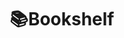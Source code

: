 ---
home: true
layout: BlogHome
title: 📚Bookshelf
icon: home
heroImage: https://avatars.githubusercontent.com/u/6296241?v=4
heroText: 📚Bookshelf
tagline: Pool of articles from web crawling
heroFullScreen: true
bgImage: https://github.com/chanhi2000/chanhi2000/raw/main/imgs/coderman.gif
projects:
  - icon: fas fa-wind
    name: Home
    link: https://chanhi2000.github.io
  - icon: fas fa-school
    name: 🥁Crashcourse
    link: https://chanhi2000.github.io/crashcourse/
  - icon: fas fa-rss
    name: News
    desc: My Daily News Collections
    link: /news.md
  - icon: https://hackingwithswift.com/favicon.svg
    name: hackingwithswift.com
    desc: "Hacking with Swift – learn to code iPhone and iPad apps with free Swift tutorials"
    link: /hackingwithswift.com/README.md
  - icon: https://cdn.freecodecamp.org/universal/favicons/favicon.ico
    name: freecodecamp.org
    desc: "freeCodeCamp Programming Tutorials: Python, JavaScript, Git & More"
    link: /freecodecamp.org/README.md
  - icon: https://kodeco.com/favicon.ico
    name: kodeco.com
    desc: "Kodeco | Learn iOS, Android & Flutter"
    link: /kodeco.com/README.md
  - icon: https://blog.kotzilla.io/hubfs/favicon.png
    name: blog.kotzilla.io
    desc: "Blog - Koin - Cloud-Inject.io"
    link: /blog.kotzilla.io/README.md
  - icon: https://kt.academy/logo.png
    name: kt.academy
    desc: "Kt. Academy"
    link: /kt.academy/README.md
  - icon: https://droidcon.com/wp-content/uploads/2021/07/favicon-300x300.png
    name: droidcon.com
    desc: "Android Community on a Global Scale - droidcon"
    link: /droidcon.com/README.md
  - icon: https://outcomeschool.com/static/favicons/apple-touch-icon.png
    name: outcomeschool.com
    desc: "Outcome School | Get High Paying Tech Job"
    link: /outcomeschool.com/README.md
  - icon: https://frontendmasters.com/favicon.ico
    name: frontendmasters.com
    desc: "Learn JavaScript, React, and TypeScript to Node.js, Fullstack, and Backend | Frontend Masters"
    link: /frontendmasters.com/README.md
  - icon: https://smashingmagazine.com/images/favicon/favicon.svg
    name: smashingmagazine.com
    desc: "Smashing Magazine — For Web Designers And Developers"
    link: /smashingmagazine.com/README.md
  - icon: /assets/image/blog.logrocket.com/favicon.png
    name: blog.logrocket.com
    desc: "LogRocket Blog - Resources to Help Product Teams Ship Amazing Digital Experiences"
    link: /blog.logrocket.com/README.md
  - icon: https://realpython.com/static/favicon.68cbf4197b0c.png
    name: realpython.com
    desc: "Learn Python online: Python tutorials for developers of all skill levels, Python books and courses, Python news, code examples, articles, and more."
    link: /realpython.com/README.md
  - icon: https://digitalocean.com/_next/static/media/favicon.594d6067.ico
    name: digitalocean.com
    desc: "DigitalOcean | Cloud Infrastructure for Developers"
    link: /digitalocean.com/README.md
  - icon: https://tecmint.com/wp-content/uploads/2020/07/favicon.ico
    name: tecmint.com
    desc: "Tecmint: Linux Howtos, Tutorials & Guides"
    link: /tecmint.com/README.md
  - icon: https://static.learnk8s.io/f7e5160d4744cf05c46161170b5c11c9.svg
    name: learnk8s.io
    desc: "Learnk8s — the Kubernetes training company"
    link: /learnk8s.io/README.md
  - icon: /assets/image/antonioleiva.com/favicon.png
    name: antonioleiva.com
    desc: "Antonio Leiva - Android & Kotlin GDE | JetBrains Training Partner"
    link: /antonioleiva.com/README.md
  - icon: https://johnnyreilly.com/favicon.ico
    name: johnnyreilly.com
    desc: "johnnyreilly | johnnyreilly"
    link: /johnnyreilly.com/README.md
  - icon: /assets/image/code-maze.com/favicon.png
    name: code-maze.com
    desc: "Code Maze - C#, .NET and Web Development Tutorials"
    link: /code-maze.com/README.md
  - icon: 'https://milanjovanovic.tech/profile_favicon.png'
    name: 'milanjovanovic.tech'
    desc: 'Milan Jovanović | Helping You Become a Better .NET Engineer'
    link: '/milanjovanovic.tech/README.md'
  - icon: 'https://cdn.shopify.com/static/shopify-favicon.png'
    name: 'shopify.engineering'
    desc: 'Work with us | Shopify Engineering - Shopify'
    link: '/shopify.engineering/README.md'
  - icon: 'https://devtoolstips.org/assets/favicon.ico'
    name: 'devtoolstips.org'
    desc: 'DevTools Tips'
    link: '/devtoolstips.org/README.md'
  - icon: 'https://piccalil.li/favicons/apple-touch-icon.png'
    name: 'piccalil.li'
    desc: 'Piccalilli - level up your front-end development skills'
    link: '/piccalil.li/README.md'
  - icon: 'https://sitepoint.com/favicons/512x512.png'
    name: 'sitepoint.com'
    desc: 'Learn Web Design & Development with SitePoint tutorials, courses and books - HTML5, CSS3, JavaScript, PHP, mobile app development, Responsive Web Design'
    link: '/sitepoint.com/README.md'
  - icon: '/assets/image/event-driven.io/favicon.jfif'
    name: 'event-driven.io'
    desc: 'Event-Driven by Oskar Dudycz'
    link: '/event-driven.io/README.md'
  - icon: 'https://substack-post-media.s3.amazonaws.com/public/images/2ea54e25-eaa6-4630-bfc0-10b8cfdce894/apple-touch-icon-1024x1024.png'
    name: 'packagemain.tech'
    desc: "Welcome to packagemain.tech, your one-stop shop for mastering Backend, Cloud, Kubernetes, Microservices, APIs, and more. We'll provide you with hands-on, practical and real-world tutorials that you can use to build your software development skills."
  - icon: 'https://cdn-images-1.medium.com/v2/resize:fill:128:128/1*VzTUkfeGymHP4Bvav-T-lA.png'
    name: 'towardsdatascience.com'
    desc: 'Your home for data science. A Medium publication sharing concepts, ideas and codes.'
    link: '/towardsdatascience.com/README.md'
  - icon: 'fas fa-globe'
    name: 'douggregor.net'
    desc: 'Musings on programming languages and compilers.'
    link: '/douggregor.net/README.md'
  - icon: '/assets/image/d2.naver.com/favicon.ico'
    name: 'd2.naver.com'
    desc: 'Naver D2'
    link: '/d2.naver.com/README.md'
  - icon: 'https://www.kakaocorp.com/page/favicon.ico'
    name: 'tech.kakao.com'
    desc: '미래의 문턱을 낮추는 기술'
    link: '/tech.kakao.com/README.md'
  - icon: 'https://tech.kakaopay.com/favicon.ico'
    name: 'tech.kakaopay.com'
    desc: '기술과 경험을 함께 공유합니다.'
    link: '/tech.kakaopay.com/README.md'
  - icon: 'https://fe-developers.kakaoent.com/favicon-32x32.png?v=44803cb16c1e2debd3984cf2e8cb2ded'
    name: 'fe-developers.kakaoent.com'
    desc: '카카오 엔터테인먼트 프론트엔드 개발팀이 관심있는 기술의 경험과 노하우를 공유합니다.'
    link: '/fe-developers.kakaoent.com/README.md'
  - icon: https://yozm.wishket.com/favicon.ico
    name: yozm.wishket.com
    desc: "요즘 사람들의 IT 매거진, 요즘IT"
    link: /yozm.wishket.com/README.md
  - icon: https://popit.kr/wp-content/uploads/2016/08/favicon_32x32.png
    name: popit.kr
    desc: "전문 지식 공유를 위한 팀블로그"
    link: /popit.kr/README.md
  - icon: https://devkuma.com/favicons/favicon.ico
    name: devkuma.com
    desc: "데브쿠마는 프로그래밍 개발에 대한 지식을 공유합니다."
    link: /devkuma.com/README.md
  - icon: https://blog.gangnamunni.com/favicon.ico
    name: blog.gangnamunni.com
    desc: "데브쿠마는 프로그래밍 개발에 대한 지식을 공유합니다."
    link: /blog.gangnamunni.com/README.md
  - icon: https://codingeverybody.kr/wp-content/uploads/cropped-favicon-origin-192x192.png
    name: codingeverybody.kr
    desc: "코딩에브리바디는 HTML, CSS, JAVASCRIPT, PHP, PYTHON, SQL, C++ 등 모든 사람을 위한 코딩 학습서입니다."
    link: /codingeverybody.kr/README.md
footerHtml: true
footer: <i>__VERSION__</i><br/><br/>MIT Licensed<br/>Copyright © 2022-present <a target="_blank" href="https://github.com/chanhi2000">Chan Hee Lee</a>

copyright: false
---